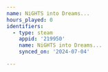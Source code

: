 ```yaml
---
name: NiGHTS into Dreams...
hours_played: 0
identifiers:
  - type: steam
    appid: '219950'
    name: NiGHTS into Dreams...
    synced_on: '2024-07-04'

---
```

